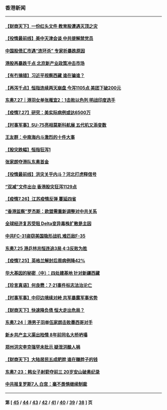 ### 香港新闻
---
#### [【财商天下】一份红头文件 教育股遭遇灭顶之灾](../../pages/ncid1349362/n13119411.md) 
#### [【役情最前线】美中天津会谈 中共提解禁党员](../../pages/ncid1349362/n13120152.md) 
#### [中国股债汇市遇“连环杀” 专家析暴跌原因](../../pages/ncid1349362/n13119705.md) 
#### [港股再暴跌千点 北京新产业政策冲击市场](../../pages/ncid1349362/n13119644.md) 
#### [【有冇搞错】习近平视察西藏 谁在骗谁？](../../pages/ncid1349362/n13117035.md) 
#### [【再泻千点】恒指连续两天崩盘 今泻1105点 美团下破200元](../../pages/ncid1349362/n13118325.md) 
#### [东奥7.27｜港羽女单张雁宜2：1击败以色列 明战印度选手](../../pages/ncid1349362/n13118823.md) 
#### [【疫情7.27】研究：美实际病例或达6500万](../../pages/ncid1349362/n13118563.md) 
#### [【时事军事】SU-75亮相莫斯科航展 五代机又添变数](../../pages/ncid1349362/n13117997.md) 
#### [王友群：中南海内斗激烈的十件大事](../../pages/ncid1349362/n13117328.md) 
#### [【股灾跌幅】恒指狂泻1](../../pages/ncid1349362/n13116166.md) 
#### [张家朗夺港队东奥首金](../../pages/ncid1349362/n13117469.md) 
#### [【役情最前线】洪灾关乎内斗？河北打虎释信号](../../pages/ncid1349362/n13117330.md) 
#### [“双减”文件出台 香港股灾狂泻1129点](../../pages/ncid1349362/n13116895.md) 
#### [【疫情7.26】江苏疫情反弹 蔓延四省](../../pages/ncid1349362/n13116294.md) 
#### [“香港监察”罗杰斯：欧盟需重新调整对中共关系](../../pages/ncid1349362/n13114321.md) 
#### [全球经济复苏受阻 Delta变异毒株扩散是主因](../../pages/ncid1349362/n13115077.md) 
#### [中共FC-31盗窃美国隐形战机 难匹敌F-35](../../pages/ncid1349362/n13114473.md) 
#### [东奥7.25 港乒林兆恒连追3局 4:3反败为胜](../../pages/ncid1349362/n13114091.md) 
#### [【疫情7.25】英格兰解封后周病例降42%](../../pages/ncid1349362/n13113755.md) 
#### [华大基因的秘密（中）：四处建基地 针对新疆西藏](../../pages/ncid1349362/n13112921.md) 
#### [【珍言真语】何良懋：7·21事件标志法治沦亡](../../pages/ncid1349362/n13113104.md) 
#### [【时事军事】中印边境续对峙 共军暴露军事劣势](../../pages/ncid1349362/n13110632.md) 
#### [【财商天下】快速降负债 恒大走出危局？](../../pages/ncid1349362/n13112565.md) 
#### [东奥7.24｜港男子羽单伍家朗击败墨西哥对手](../../pages/ncid1349362/n13111983.md) 
#### [新乡共产主义渠出险情 8年前同名大桥坍塌](../../pages/ncid1349362/n13111856.md) 
#### [郑州洪灾李克强罕未批示 疑泄洪酿人祸](../../pages/ncid1349362/n13111155.md) 
#### [【财商天下】大陆居民五成肥胖 谁在赚胖子的钱](../../pages/ncid1349362/n13110531.md) 
#### [东奥7·23：韩女子射箭夺前三 20岁安山破奥纪录](../../pages/ncid1349362/n13110295.md) 
#### [中共报复罗斯7人 白宫：毫不畏惧继续制裁](../../pages/ncid1349362/n13110853.md) 

---
#### 第 [ [45](./45.md) / [44](./44.md) / [43](./43.md) / [42](./42.md) / [41](./41.md) / [40](./40.md) / [39](./39.md) / [38](./38.md) ] 页
